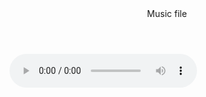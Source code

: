<html>
    <header>Music file</header>
    <body>
        <audio controls>
            <source src="https://github.com/kishoregeekuru/temp/blob/main/janmadinamidam.mp3" type="audio/mp3">
          </audio>
    </body>
</html>
